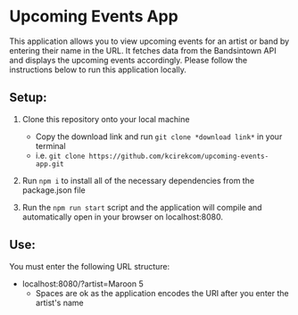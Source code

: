 # Upcoming Events App

This application allows you to view upcoming events for an artist or band by entering their name in the URL. It fetches data from the Bandsintown API and displays the upcoming events accordingly. Please follow the instructions below to run this application locally.

## Setup:

1. Clone this repository onto your local machine
    - Copy the download link and run `git clone *download link*` in your terminal
    - i.e. `git clone https://github.com/kcirekcom/upcoming-events-app.git`

2. Run `npm i` to install all of the necessary dependencies from the package.json file

3. Run the `npm run start` script and the application will compile and automatically open in your browser on localhost:8080.

## Use:

You must enter the following URL structure:

- localhost:8080/?artist=Maroon 5
  - Spaces are ok as the application encodes the URI after you enter the artist's name
